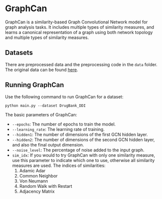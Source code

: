 # GraphCan

GraphCan is a similarity-based Graph Convolutional Network model for graph analysis tasks. It includes multiple types of similarity measures, and learns a canonical representation of a graph using both network topology and multiple types of similarity measures.

## Datasets
There are preprocessed data and the preprocessing code in the `data` folder. The original data can be found [here](https://github.com/xiangyue9607/BioNEV/tree/master).

## Running GraphCan

Use the following command to run GraphCan for a dataset:
```
python main.py --dataset DrugBank_DDI
```
The basic parameters of GraphCan:
- `--epochs`: The number of epochs to train the model.
- `--learning_rate`: The learning rate of training.
- `--hidden1`: The number of dimensions of the first GCN hidden layer.
- `--hidden2`: The number of dimensions of the second GCN hidden layer, and also the final output dimension.
- `--noise_level`: The percentage of noise added to the input graph.
- `sim_idx`: If you would to try GraphCan with only one similarity measure, use this parameter to indicate which one to use, otherwise all similarity measures are used. The indices of similarities:
  1. Adamic Adar
  2. Common Neighbor
  3. Von Neumann
  4. Random Walk with Restart
  5. Adjacency Matrix
